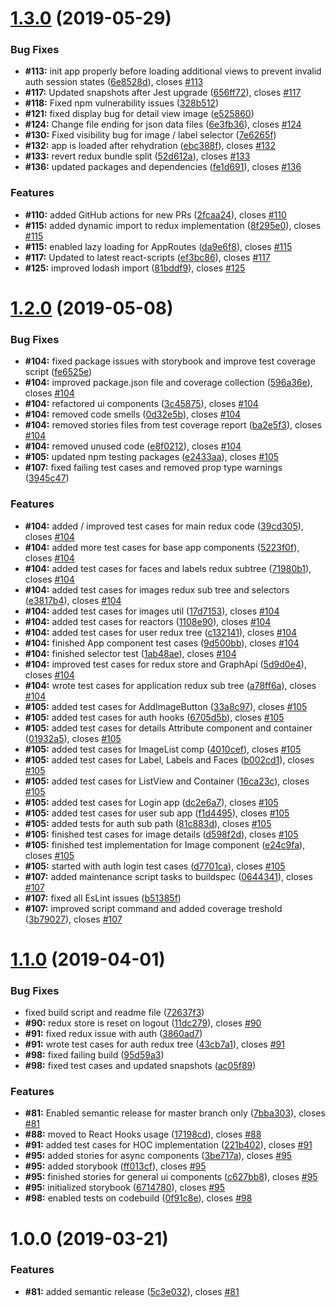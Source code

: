 # [1.3.0](https://github.com/gasserandreas/rekognition/compare/v1.2.0...v1.3.0) (2019-05-29)


### Bug Fixes

* **#113:** init app properly before loading additional views to prevent invalid auth session states ([6e8528d](https://github.com/gasserandreas/rekognition/commit/6e8528d)), closes [#113](https://github.com/gasserandreas/rekognition/issues/113)
* **#117:** Updated snapshots after Jest upgrade ([656ff72](https://github.com/gasserandreas/rekognition/commit/656ff72)), closes [#117](https://github.com/gasserandreas/rekognition/issues/117)
* **#118:** Fixed npm vulnerability issues ([328b512](https://github.com/gasserandreas/rekognition/commit/328b512))
* **#121:** fixed display bug for detail view image ([e525860](https://github.com/gasserandreas/rekognition/commit/e525860))
* **#124:** Change file ending for json data files ([6e3fb36](https://github.com/gasserandreas/rekognition/commit/6e3fb36)), closes [#124](https://github.com/gasserandreas/rekognition/issues/124)
* **#130:** Fixed visibility bug for image / label selector ([7e6265f](https://github.com/gasserandreas/rekognition/commit/7e6265f))
* **#132:** app is loaded after rehydration ([ebc388f](https://github.com/gasserandreas/rekognition/commit/ebc388f)), closes [#132](https://github.com/gasserandreas/rekognition/issues/132)
* **#133:** revert redux bundle split ([52d612a](https://github.com/gasserandreas/rekognition/commit/52d612a)), closes [#133](https://github.com/gasserandreas/rekognition/issues/133)
* **#136:** updated packages and dependencies ([fe1d691](https://github.com/gasserandreas/rekognition/commit/fe1d691)), closes [#136](https://github.com/gasserandreas/rekognition/issues/136)


### Features

* **#110:** added GitHub actions for new PRs ([2fcaa24](https://github.com/gasserandreas/rekognition/commit/2fcaa24)), closes [#110](https://github.com/gasserandreas/rekognition/issues/110)
* **#115:** added dynamic import to redux implementation ([8f295e0](https://github.com/gasserandreas/rekognition/commit/8f295e0)), closes [#115](https://github.com/gasserandreas/rekognition/issues/115)
* **#115:** enabled lazy loading for AppRoutes ([da9e6f8](https://github.com/gasserandreas/rekognition/commit/da9e6f8)), closes [#115](https://github.com/gasserandreas/rekognition/issues/115)
* **#117:** Updated to latest react-scripts ([ef3bc86](https://github.com/gasserandreas/rekognition/commit/ef3bc86)), closes [#117](https://github.com/gasserandreas/rekognition/issues/117)
* **#125:** improved lodash import ([81bddf9](https://github.com/gasserandreas/rekognition/commit/81bddf9)), closes [#125](https://github.com/gasserandreas/rekognition/issues/125)

# [1.2.0](https://github.com/gasserandreas/rekognition/compare/v1.1.0...v1.2.0) (2019-05-08)


### Bug Fixes

* **#104:** fixed package issues with storybook and improve test coverage script ([fe6525e](https://github.com/gasserandreas/rekognition/commit/fe6525e))
* **#104:** improved package.json file and coverage collection ([596a36e](https://github.com/gasserandreas/rekognition/commit/596a36e)), closes [#104](https://github.com/gasserandreas/rekognition/issues/104)
* **#104:** refactored ui components ([3c45875](https://github.com/gasserandreas/rekognition/commit/3c45875)), closes [#104](https://github.com/gasserandreas/rekognition/issues/104)
* **#104:** removed code smells ([0d32e5b](https://github.com/gasserandreas/rekognition/commit/0d32e5b)), closes [#104](https://github.com/gasserandreas/rekognition/issues/104)
* **#104:** removed stories files from test coverage report ([ba2e5f3](https://github.com/gasserandreas/rekognition/commit/ba2e5f3)), closes [#104](https://github.com/gasserandreas/rekognition/issues/104)
* **#104:** removed unused code ([e8f0212](https://github.com/gasserandreas/rekognition/commit/e8f0212)), closes [#104](https://github.com/gasserandreas/rekognition/issues/104)
* **#105:** updated npm testing packages ([e2433aa](https://github.com/gasserandreas/rekognition/commit/e2433aa)), closes [#105](https://github.com/gasserandreas/rekognition/issues/105)
* **#107:** fixed failing test cases and removed prop type warnings ([3945c47](https://github.com/gasserandreas/rekognition/commit/3945c47))


### Features

* **#104:** added / improved test cases for main redux code ([39cd305](https://github.com/gasserandreas/rekognition/commit/39cd305)), closes [#104](https://github.com/gasserandreas/rekognition/issues/104)
* **#104:** added more test cases for base app components ([5223f0f](https://github.com/gasserandreas/rekognition/commit/5223f0f)), closes [#104](https://github.com/gasserandreas/rekognition/issues/104)
* **#104:** added test cases for faces and labels redux subtree ([71980b1](https://github.com/gasserandreas/rekognition/commit/71980b1)), closes [#104](https://github.com/gasserandreas/rekognition/issues/104)
* **#104:** added test cases for images redux sub tree and selectors ([e3817b4](https://github.com/gasserandreas/rekognition/commit/e3817b4)), closes [#104](https://github.com/gasserandreas/rekognition/issues/104)
* **#104:** added test cases for images util ([17d7153](https://github.com/gasserandreas/rekognition/commit/17d7153)), closes [#104](https://github.com/gasserandreas/rekognition/issues/104)
* **#104:** added test cases for reactors ([1108e90](https://github.com/gasserandreas/rekognition/commit/1108e90)), closes [#104](https://github.com/gasserandreas/rekognition/issues/104)
* **#104:** added test cases for user redux tree ([c132141](https://github.com/gasserandreas/rekognition/commit/c132141)), closes [#104](https://github.com/gasserandreas/rekognition/issues/104)
* **#104:** finished App component test cases ([9d500bb](https://github.com/gasserandreas/rekognition/commit/9d500bb)), closes [#104](https://github.com/gasserandreas/rekognition/issues/104)
* **#104:** finished selector test ([1ab48ae](https://github.com/gasserandreas/rekognition/commit/1ab48ae)), closes [#104](https://github.com/gasserandreas/rekognition/issues/104)
* **#104:** improved test cases for redux store and GraphApi ([5d9d0e4](https://github.com/gasserandreas/rekognition/commit/5d9d0e4)), closes [#104](https://github.com/gasserandreas/rekognition/issues/104)
* **#104:** wrote test cases for application redux sub tree ([a78ff6a](https://github.com/gasserandreas/rekognition/commit/a78ff6a)), closes [#104](https://github.com/gasserandreas/rekognition/issues/104)
* **#105:** added test cases for AddImageButton ([33a8c97](https://github.com/gasserandreas/rekognition/commit/33a8c97)), closes [#105](https://github.com/gasserandreas/rekognition/issues/105)
* **#105:** added test cases for auth hooks ([6705d5b](https://github.com/gasserandreas/rekognition/commit/6705d5b)), closes [#105](https://github.com/gasserandreas/rekognition/issues/105)
* **#105:** added test cases for details Attribute component and container ([01932a5](https://github.com/gasserandreas/rekognition/commit/01932a5)), closes [#105](https://github.com/gasserandreas/rekognition/issues/105)
* **#105:** added test cases for ImageList comp ([4010cef](https://github.com/gasserandreas/rekognition/commit/4010cef)), closes [#105](https://github.com/gasserandreas/rekognition/issues/105)
* **#105:** added test cases for Label, Labels and Faces ([b002cd1](https://github.com/gasserandreas/rekognition/commit/b002cd1)), closes [#105](https://github.com/gasserandreas/rekognition/issues/105)
* **#105:** added test cases for ListView and Container ([16ca23c](https://github.com/gasserandreas/rekognition/commit/16ca23c)), closes [#105](https://github.com/gasserandreas/rekognition/issues/105)
* **#105:** added test cases for Login app ([dc2e6a7](https://github.com/gasserandreas/rekognition/commit/dc2e6a7)), closes [#105](https://github.com/gasserandreas/rekognition/issues/105)
* **#105:** added test cases for user sub app ([f1d4495](https://github.com/gasserandreas/rekognition/commit/f1d4495)), closes [#105](https://github.com/gasserandreas/rekognition/issues/105)
* **#105:** added tests for auth sub path ([81c883d](https://github.com/gasserandreas/rekognition/commit/81c883d)), closes [#105](https://github.com/gasserandreas/rekognition/issues/105)
* **#105:** finished test cases for image details ([d598f2d](https://github.com/gasserandreas/rekognition/commit/d598f2d)), closes [#105](https://github.com/gasserandreas/rekognition/issues/105)
* **#105:** finished test implementation for Image component ([e24c9fa](https://github.com/gasserandreas/rekognition/commit/e24c9fa)), closes [#105](https://github.com/gasserandreas/rekognition/issues/105)
* **#105:** started with auth login test cases ([d7701ca](https://github.com/gasserandreas/rekognition/commit/d7701ca)), closes [#105](https://github.com/gasserandreas/rekognition/issues/105)
* **#107:** added maintenance script tasks to buildspec ([0644341](https://github.com/gasserandreas/rekognition/commit/0644341)), closes [#107](https://github.com/gasserandreas/rekognition/issues/107)
* **#107:** fixed all EsLint issues ([b51385f](https://github.com/gasserandreas/rekognition/commit/b51385f))
* **#107:** improved script command and added coverage treshold ([3b79027](https://github.com/gasserandreas/rekognition/commit/3b79027)), closes [#107](https://github.com/gasserandreas/rekognition/issues/107)

# [1.1.0](https://github.com/gasserandreas/rekognition/compare/v1.0.0...v1.1.0) (2019-04-01)


### Bug Fixes

* fixed build script and readme file ([72637f3](https://github.com/gasserandreas/rekognition/commit/72637f3))
* **#90:** redux store is reset on logout ([11dc279](https://github.com/gasserandreas/rekognition/commit/11dc279)), closes [#90](https://github.com/gasserandreas/rekognition/issues/90)
* **#91:** fixed redux issue with auth ([3860ad7](https://github.com/gasserandreas/rekognition/commit/3860ad7))
* **#91:** wrote test cases for auth redux tree ([43cb7a1](https://github.com/gasserandreas/rekognition/commit/43cb7a1)), closes [#91](https://github.com/gasserandreas/rekognition/issues/91)
* **#98:** fixed failing build ([95d59a3](https://github.com/gasserandreas/rekognition/commit/95d59a3))
* **#98:** fixed test cases and updated snapshots ([ac05f89](https://github.com/gasserandreas/rekognition/commit/ac05f89))


### Features

* **#81:** Enabled semantic release for master branch only ([7bba303](https://github.com/gasserandreas/rekognition/commit/7bba303)), closes [#81](https://github.com/gasserandreas/rekognition/issues/81)
* **#88:**  moved to React Hooks usage ([17198cd](https://github.com/gasserandreas/rekognition/commit/17198cd)), closes [#88](https://github.com/gasserandreas/rekognition/issues/88)
* **#91:** added test cases for HOC implementation ([221b402](https://github.com/gasserandreas/rekognition/commit/221b402)), closes [#91](https://github.com/gasserandreas/rekognition/issues/91)
* **#95:** added stories for async components ([3be717a](https://github.com/gasserandreas/rekognition/commit/3be717a)), closes [#95](https://github.com/gasserandreas/rekognition/issues/95)
* **#95:** added storybook ([ff013cf](https://github.com/gasserandreas/rekognition/commit/ff013cf)), closes [#95](https://github.com/gasserandreas/rekognition/issues/95)
* **#95:** finished stories for general ui components ([c627bb8](https://github.com/gasserandreas/rekognition/commit/c627bb8)), closes [#95](https://github.com/gasserandreas/rekognition/issues/95)
* **#95:** initialized storybook ([6714780](https://github.com/gasserandreas/rekognition/commit/6714780)), closes [#95](https://github.com/gasserandreas/rekognition/issues/95)
* **#98:** enabled tests on codebuild ([0f91c8e](https://github.com/gasserandreas/rekognition/commit/0f91c8e)), closes [#98](https://github.com/gasserandreas/rekognition/issues/98)

# 1.0.0 (2019-03-21)


### Features

* **#81:** added semantic release ([5c3e032](https://github.com/gasserandreas/rekognition/commit/5c3e032)), closes [#81](https://github.com/gasserandreas/rekognition/issues/81)
